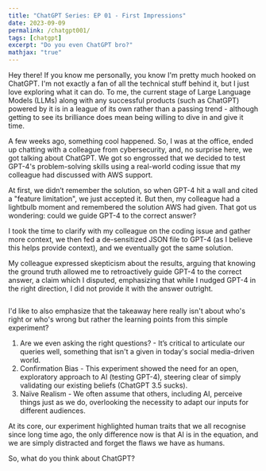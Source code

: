 ```yaml
---
title: "ChatGPT Series: EP 01 - First Impressions"
date: 2023-09-09
permalink: /chatgpt001/
tags: [chatgpt]
excerpt: "Do you even ChatGPT bro?"
mathjax: "true"
---
```


Hey there! If you know me personally, you know I'm pretty much hooked on ChatGPT. I'm not exactly a fan of all the technical stuff behind it, but I just love exploring what it can do.
To me, the current stage of Large Language Models (LLMs) along with any successful products (such as ChatGPT) powered by it is in a league of its own rather than a passing trend - although getting to see its brilliance does mean being willing to dive in and give it time. 

A few weeks ago, something cool happened. So, I was at the office, ended up chatting with a colleague from cybersecurity, and, no surprise here, we got talking about ChatGPT. We got so engrossed that we decided to test GPT-4's problem-solving skills using a real-world coding issue that my colleague had discussed with AWS support.

At first, we didn’t remember the solution, so when GPT-4 hit a wall and cited a "feature limitation", we just accepted it. But then, my colleague had a lightbulb moment and remembered the solution AWS had given. That got us wondering: could we guide GPT-4 to the correct answer?

I took the time to clarify with my colleague on the coding issue and gather more context, we then fed a de-sensitized JSON file to GPT-4 (as I believe this helps provide context), and we eventually got the same solution. 

My colleague expressed skepticism about the results, arguing that knowing the ground truth allowed me to retroactively guide GPT-4 to the correct answer, a claim which I disputed, emphasizing that while I nudged GPT-4 in the right direction, I did not provide it with the answer outright.

<img src="{{ site.url }}{{ site.baseurl }}/assets/images/meme/notwron_meme.jpg" alt="">

I'd like to also emphasize that the takeaway here really isn't about who's right or who's wrong but rather the learning points from this simple experiment? 
1. Are we even asking the right questions? - It’s critical to articulate our queries well, something that isn't a given in today's social media-driven world.
2. Confirmation Bias - This experiment showed the need for an open, exploratory approach to AI (testing GPT-4), steering clear of simply validating our existing beliefs (ChatGPT 3.5 sucks).
3. Naïve Realism - We often assume that others, including AI, perceive things just as we do, overlooking the necessity to adapt our inputs for different audiences.

At its core, our experiment highlighted human traits that we all recognise since long time ago, the only difference now is that AI is in the equation, and we are simply distracted and forget the flaws we have as humans.

So, what do you think about ChatGPT? 

<img src="{{ site.url }}{{ site.baseurl }}/assets/images/chatgpt/chatgpt_users.png" alt="">





